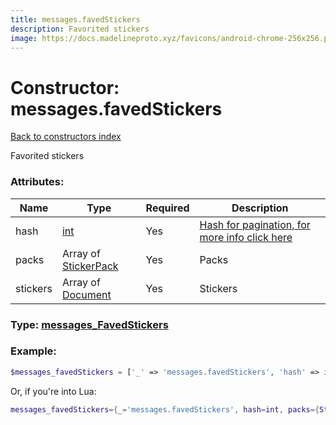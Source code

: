 ```yaml
---
title: messages.favedStickers
description: Favorited stickers
image: https://docs.madelineproto.xyz/favicons/android-chrome-256x256.png
---
```

# Constructor: messages.favedStickers  
[Back to constructors index](index.md)



Favorited stickers

### Attributes:

| Name     |    Type       | Required | Description |
|----------|---------------|----------|-------------|
|hash|[int](../types/int.md) | Yes|[Hash for pagination, for more info click here](https://core.telegram.org/api/offsets#hash-generation)|
|packs|Array of [StickerPack](../types/StickerPack.md) | Yes|Packs|
|stickers|Array of [Document](../types/Document.md) | Yes|Stickers|



### Type: [messages\_FavedStickers](../types/messages_FavedStickers.md)


### Example:

```php
$messages_favedStickers = ['_' => 'messages.favedStickers', 'hash' => int, 'packs' => [StickerPack, StickerPack], 'stickers' => [Document, Document]];
```  


Or, if you're into Lua:

```lua
messages_favedStickers={_='messages.favedStickers', hash=int, packs={StickerPack}, stickers={Document}}

```


